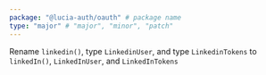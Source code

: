 ```yaml
---
package: "@lucia-auth/oauth" # package name
type: "major" # "major", "minor", "patch"
---
```


Rename `linkedin()`, type `LinkedinUser`, and type `LinkedinTokens` to `linkedIn()`, `LinkedInUser`, and `LinkedInTokens`
